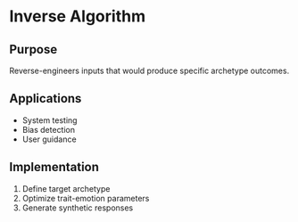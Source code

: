 # Inverse Algorithm

## Purpose
Reverse-engineers inputs that would produce specific archetype outcomes.

## Applications
- System testing
- Bias detection
- User guidance

## Implementation
1. Define target archetype
2. Optimize trait-emotion parameters
3. Generate synthetic responses